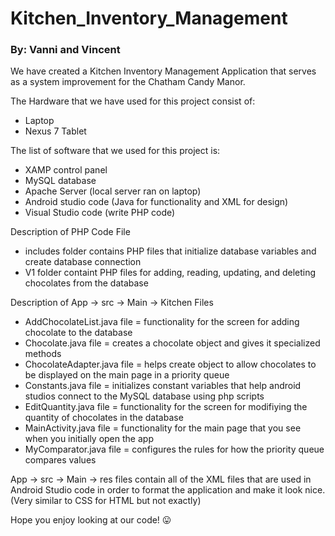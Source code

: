 # Kitchen_Inventory_Management #

### By: Vanni and Vincent ###

We have created a Kitchen Inventory Management Application that serves as a system improvement for the Chatham Candy Manor.

The Hardware that we have used for this project consist of:

* Laptop
* Nexus 7 Tablet

The list of software that we used for this project is:

* XAMP control panel
* MySQL database
* Apache Server (local server ran on laptop)
* Android studio code (Java for functionality and XML for design)
* Visual Studio code (write PHP code)

Description of PHP Code File

* includes folder contains PHP files that initialize database variables and create database connection
* V1 folder containt PHP files for adding, reading, updating, and deleting chocolates from the database

Description of App -> src -> Main -> Kitchen Files

* AddChocolateList.java file = functionality for the screen for adding chocolate to the database
* Chocolate.java file = creates a chocolate object and gives it specialized methods
* ChocolateAdapter.java file = helps create object to allow chocolates to be displayed on the main page in a priority queue
* Constants.java file = initializes constant variables that help android studios connect to the MySQL database using php scripts
* EditQuantity.java file = functionality for the screen for modifiying the quantity of chocolates in the database
* MainActivity.java file = functionality for the main page that you see when you initially open the app
* MyComparator.java file = configures the rules for how the priority queue compares values

App -> src -> Main -> res files contain all of the XML files that are used in Android Studio code in order to format the application and make it look nice. (Very similar to CSS for HTML but not exactly)

Hope you enjoy looking at our code! 😛




